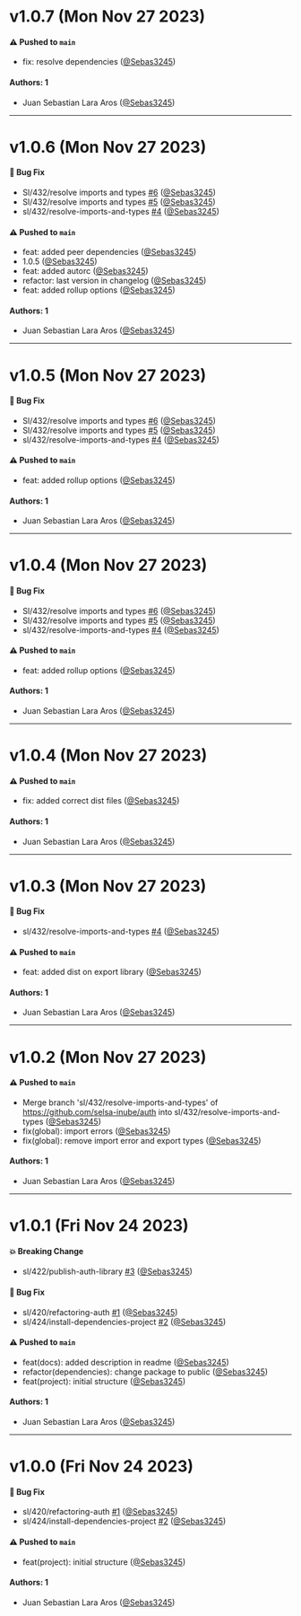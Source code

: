# v1.0.7 (Mon Nov 27 2023)

#### ⚠️ Pushed to `main`

- fix: resolve dependencies ([@Sebas3245](https://github.com/Sebas3245))

#### Authors: 1

- Juan Sebastian Lara Aros ([@Sebas3245](https://github.com/Sebas3245))

---

# v1.0.6 (Mon Nov 27 2023)

#### 🐛 Bug Fix

- Sl/432/resolve imports and types [#6](https://github.com/selsa-inube/auth/pull/6) ([@Sebas3245](https://github.com/Sebas3245))
- Sl/432/resolve imports and types [#5](https://github.com/selsa-inube/auth/pull/5) ([@Sebas3245](https://github.com/Sebas3245))
- sl/432/resolve-imports-and-types [#4](https://github.com/selsa-inube/auth/pull/4) ([@Sebas3245](https://github.com/Sebas3245))

#### ⚠️ Pushed to `main`

- feat: added peer dependencies ([@Sebas3245](https://github.com/Sebas3245))
- 1.0.5 ([@Sebas3245](https://github.com/Sebas3245))
- feat: added autorc ([@Sebas3245](https://github.com/Sebas3245))
- refactor: last version in changelog ([@Sebas3245](https://github.com/Sebas3245))
- feat: added rollup options ([@Sebas3245](https://github.com/Sebas3245))

#### Authors: 1

- Juan Sebastian Lara Aros ([@Sebas3245](https://github.com/Sebas3245))

---

# v1.0.5 (Mon Nov 27 2023)

#### 🐛 Bug Fix

- Sl/432/resolve imports and types [#6](https://github.com/selsa-inube/auth/pull/6) ([@Sebas3245](https://github.com/Sebas3245))
- Sl/432/resolve imports and types [#5](https://github.com/selsa-inube/auth/pull/5) ([@Sebas3245](https://github.com/Sebas3245))
- sl/432/resolve-imports-and-types [#4](https://github.com/selsa-inube/auth/pull/4) ([@Sebas3245](https://github.com/Sebas3245))

#### ⚠️ Pushed to `main`

- feat: added rollup options ([@Sebas3245](https://github.com/Sebas3245))

#### Authors: 1

- Juan Sebastian Lara Aros ([@Sebas3245](https://github.com/Sebas3245))

---

# v1.0.4 (Mon Nov 27 2023)

#### 🐛 Bug Fix

- Sl/432/resolve imports and types [#6](https://github.com/selsa-inube/auth/pull/6) ([@Sebas3245](https://github.com/Sebas3245))
- Sl/432/resolve imports and types [#5](https://github.com/selsa-inube/auth/pull/5) ([@Sebas3245](https://github.com/Sebas3245))
- sl/432/resolve-imports-and-types [#4](https://github.com/selsa-inube/auth/pull/4) ([@Sebas3245](https://github.com/Sebas3245))

#### ⚠️ Pushed to `main`

- feat: added rollup options ([@Sebas3245](https://github.com/Sebas3245))

#### Authors: 1

- Juan Sebastian Lara Aros ([@Sebas3245](https://github.com/Sebas3245))

---

# v1.0.4 (Mon Nov 27 2023)

#### ⚠️ Pushed to `main`

- fix: added correct dist files ([@Sebas3245](https://github.com/Sebas3245))

#### Authors: 1

- Juan Sebastian Lara Aros ([@Sebas3245](https://github.com/Sebas3245))

---

# v1.0.3 (Mon Nov 27 2023)

#### 🐛 Bug Fix

- sl/432/resolve-imports-and-types [#4](https://github.com/selsa-inube/auth/pull/4) ([@Sebas3245](https://github.com/Sebas3245))

#### ⚠️ Pushed to `main`

- feat: added dist on export library ([@Sebas3245](https://github.com/Sebas3245))

#### Authors: 1

- Juan Sebastian Lara Aros ([@Sebas3245](https://github.com/Sebas3245))

---

# v1.0.2 (Mon Nov 27 2023)

#### ⚠️ Pushed to `main`

- Merge branch 'sl/432/resolve-imports-and-types' of https://github.com/selsa-inube/auth into sl/432/resolve-imports-and-types ([@Sebas3245](https://github.com/Sebas3245))
- fix(global): import errors ([@Sebas3245](https://github.com/Sebas3245))
- fix(global): remove import error and export types ([@Sebas3245](https://github.com/Sebas3245))

#### Authors: 1

- Juan Sebastian Lara Aros ([@Sebas3245](https://github.com/Sebas3245))

---

# v1.0.1 (Fri Nov 24 2023)

#### 💥 Breaking Change

- sl/422/publish-auth-library [#3](https://github.com/selsa-inube/auth/pull/3) ([@Sebas3245](https://github.com/Sebas3245))

#### 🐛 Bug Fix

- sl/420/refactoring-auth [#1](https://github.com/selsa-inube/auth/pull/1) ([@Sebas3245](https://github.com/Sebas3245))
- sl/424/install-dependencies-project [#2](https://github.com/selsa-inube/auth/pull/2) ([@Sebas3245](https://github.com/Sebas3245))

#### ⚠️ Pushed to `main`

- feat(docs): added description in readme ([@Sebas3245](https://github.com/Sebas3245))
- refactor(dependencies): change package to public ([@Sebas3245](https://github.com/Sebas3245))
- feat(project): initial structure ([@Sebas3245](https://github.com/Sebas3245))

#### Authors: 1

- Juan Sebastian Lara Aros ([@Sebas3245](https://github.com/Sebas3245))

---

# v1.0.0 (Fri Nov 24 2023)

#### 🐛 Bug Fix

- sl/420/refactoring-auth [#1](https://github.com/selsa-inube/auth/pull/1) ([@Sebas3245](https://github.com/Sebas3245))
- sl/424/install-dependencies-project [#2](https://github.com/selsa-inube/auth/pull/2) ([@Sebas3245](https://github.com/Sebas3245))

#### ⚠️ Pushed to `main`

- feat(project): initial structure ([@Sebas3245](https://github.com/Sebas3245))

#### Authors: 1

- Juan Sebastian Lara Aros ([@Sebas3245](https://github.com/Sebas3245))
